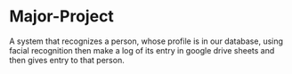 # Major-Project
A system that recognizes a person, whose profile is in our database, using facial recognition then make a log of its entry in google drive sheets and then gives entry to that person.
